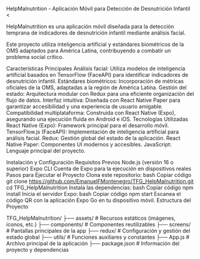HelpMalnutrition - Aplicación Móvil para Detección de Desnutrición Infantil
<

HelpMalnutrition es una aplicación móvil diseñada para la detección temprana de indicadores de desnutrición infantil mediante análisis facial. 

Este proyecto utiliza inteligencia artificial y estándares biométricos de la OMS adaptados para América Latina, contribuyendo a combatir un problema social crítico.

Características Principales
Análisis facial: Utiliza modelos de inteligencia artificial basados en TensorFlow (FaceAPI) para identificar indicadores de desnutrición infantil.
Estándares biométricos: Incorporación de métricas oficiales de la OMS, adaptadas a la región de América Latina.
Gestión del estado: Arquitectura modular con Redux para una eficiente organización del flujo de datos.
Interfaz intuitiva: Diseñada con React Native Paper para garantizar accesibilidad y una experiencia de usuario amigable.
Compatibilidad multiplataforma: Construida con React Native (Expo), asegurando una ejecución fluida en Android e iOS.
Tecnologías Utilizadas
React Native (Expo): Framework principal para el desarrollo móvil.
TensorFlow.js (FaceAPI): Implementación de inteligencia artificial para análisis facial.
Redux: Gestión global del estado de la aplicación.
React Native Paper: Componentes UI modernos y accesibles.
JavaScript: Lenguaje principal del proyecto.

Instalación y Configuración
Requisitos Previos
Node.js (versión 16 o superior)
Expo CLI
Cuenta de Expo para la ejecución en dispositivos reales
Pasos para Ejecutar el Proyecto
Clona este repositorio:
bash
Copiar código
git clone https://github.com/EmanuelFMontenegro/TFG_HelpMalnutrition.git
cd TFG_HelpMalnutrition
Instala las dependencias:
bash
Copiar código
npm install
Inicia el servidor Expo:
bash
Copiar código
npm start
Escanea el código QR con la aplicación Expo Go en tu dispositivo móvil.
Estructura del Proyecto

TFG_HelpMalnutrition/
├── assets/            # Recursos estáticos (imágenes, íconos, etc.)
├── components/        # Componentes reutilizables
├── screens/           # Pantallas principales de la app
├── redux/             # Configuración y gestión del estado global
├── utils/             # Funciones auxiliares y constantes
├── App.js             # Archivo principal de la aplicación
├── package.json       # Información del proyecto y dependencias
